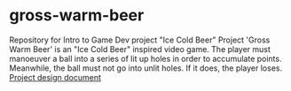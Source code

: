 # gross-warm-beer
Repository for Intro to Game Dev project "Ice Cold Beer"
Project 'Gross Warm Beer' is an "Ice Cold Beer" inspired video game. The player must manoeuver a ball into a series of lit up holes in order to accumulate points. Meanwhile, the ball must not go into unlit holes. If it does, the player loses.
[Project design document](https://github.com/fatjosephina/gross-warm-beer/blob/master/Documentation/DesignDocument.md)
